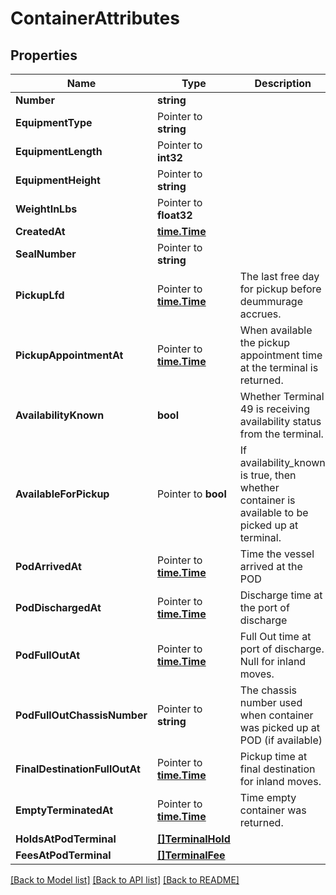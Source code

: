 # ContainerAttributes

## Properties

Name | Type | Description | Notes
------------ | ------------- | ------------- | -------------
**Number** | **string** |  | [optional] 
**EquipmentType** | Pointer to **string** |  | [optional] 
**EquipmentLength** | Pointer to **int32** |  | [optional] 
**EquipmentHeight** | Pointer to **string** |  | [optional] 
**WeightInLbs** | Pointer to **float32** |  | [optional] 
**CreatedAt** | [**time.Time**](time.Time.md) |  | [optional] 
**SealNumber** | Pointer to **string** |  | [optional] 
**PickupLfd** | Pointer to [**time.Time**](time.Time.md) | The last free day for pickup before deummurage accrues. | [optional] 
**PickupAppointmentAt** | Pointer to [**time.Time**](time.Time.md) | When available the pickup appointment time at the terminal is returned. | [optional] 
**AvailabilityKnown** | **bool** | Whether Terminal 49 is receiving availability status from the terminal. | [optional] 
**AvailableForPickup** | Pointer to **bool** | If availability_known is true, then whether container is available to be picked up at terminal. | [optional] 
**PodArrivedAt** | Pointer to [**time.Time**](time.Time.md) | Time the vessel arrived at the POD | [optional] 
**PodDischargedAt** | Pointer to [**time.Time**](time.Time.md) | Discharge time at the port of discharge | [optional] 
**PodFullOutAt** | Pointer to [**time.Time**](time.Time.md) | Full Out time at port of discharge. Null for inland moves. | [optional] 
**PodFullOutChassisNumber** | Pointer to **string** | The chassis number used when container was picked up at POD (if available) | [optional] 
**FinalDestinationFullOutAt** | Pointer to [**time.Time**](time.Time.md) | Pickup time at final destination for inland moves. | [optional] 
**EmptyTerminatedAt** | Pointer to [**time.Time**](time.Time.md) | Time empty container was returned. | [optional] 
**HoldsAtPodTerminal** | [**[]TerminalHold**](terminal_hold.md) |  | [optional] 
**FeesAtPodTerminal** | [**[]TerminalFee**](terminal_fee.md) |  | [optional] 

[[Back to Model list]](../README.md#documentation-for-models) [[Back to API list]](../README.md#documentation-for-api-endpoints) [[Back to README]](../README.md)


